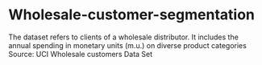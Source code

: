 # Wholesale-customer-segmentation
The dataset refers to clients of a wholesale distributor. It includes the annual spending in monetary units (m.u.) on diverse product categories  Source: UCI Wholesale customers Data Set
